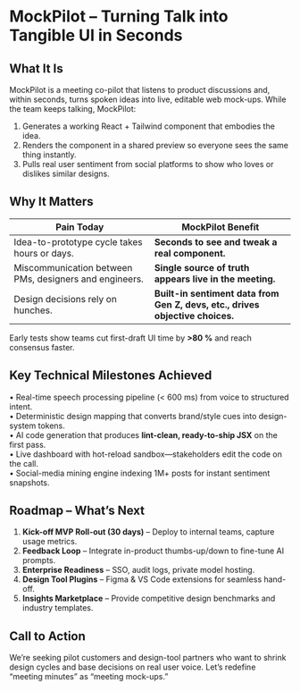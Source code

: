 # MockPilot – Turning Talk into Tangible UI in Seconds  

## What It Is  
MockPilot is a meeting co-pilot that listens to product discussions and, within seconds, turns spoken ideas into live, editable web mock-ups. While the team keeps talking, MockPilot:  
1. Generates a working React + Tailwind component that embodies the idea.  
2. Renders the component in a shared preview so everyone sees the same thing instantly.  
3. Pulls real user sentiment from social platforms to show who loves or dislikes similar designs.

## Why It Matters  
| Pain Today | MockPilot Benefit |
|------------|------------------|
| Idea-to-prototype cycle takes hours or days. | **Seconds to see and tweak a real component.** |
| Miscommunication between PMs, designers and engineers. | **Single source of truth appears live in the meeting.** |
| Design decisions rely on hunches. | **Built-in sentiment data from Gen Z, devs, etc., drives objective choices.** |

Early tests show teams cut first-draft UI time by **>80 %** and reach consensus faster.

## Key Technical Milestones Achieved  
• Real-time speech processing pipeline (< 600 ms) from voice to structured intent.  
• Deterministic design mapping that converts brand/style cues into design-system tokens.  
• AI code generation that produces **lint-clean, ready-to-ship JSX** on the first pass.  
• Live dashboard with hot-reload sandbox—stakeholders edit the code on the call.  
• Social-media mining engine indexing 1M+ posts for instant sentiment snapshots.

## Roadmap – What’s Next  
1. **Kick-off MVP Roll-out (30 days)** – Deploy to internal teams, capture usage metrics.  
2. **Feedback Loop** – Integrate in-product thumbs-up/down to fine-tune AI prompts.  
3. **Enterprise Readiness** – SSO, audit logs, private model hosting.  
4. **Design Tool Plugins** – Figma & VS Code extensions for seamless hand-off.  
5. **Insights Marketplace** – Provide competitive design benchmarks and industry templates.

## Call to Action  
We’re seeking pilot customers and design-tool partners who want to shrink design cycles and base decisions on real user voice. Let’s redefine “meeting minutes” as “meeting mock-ups.”  
